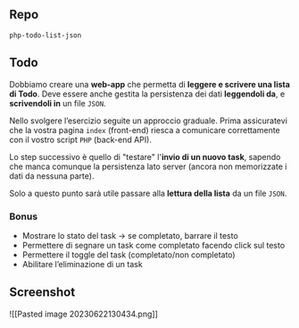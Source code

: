 ## Repo
`php-todo-list-json`

## Todo
Dobbiamo creare una **web-app** che permetta di **leggere e scrivere una lista di Todo**.
Deve essere anche gestita la persistenza dei dati **leggendoli da**, e **scrivendoli in** un file `JSON`.

Nello svolgere l’esercizio seguite un approccio graduale.
Prima assicuratevi che la vostra pagina `index` (front-end) riesca a comunicare correttamente con il vostro script `PHP` (back-end API).

Lo step successivo è quello di "testare" l'**invio di un nuovo task**, sapendo che manca comunque la persistenza lato server (ancora non memorizzate i dati da nessuna parte).

Solo a questo punto sarà utile passare alla **lettura della lista** da un file `JSON`.

### Bonus
- Mostrare lo stato del task → se completato, barrare il testo
- Permettere di segnare un task come completato facendo click sul testo
- Permettere il toggle del task (completato/non completato)
- Abilitare l’eliminazione di un task

## Screenshot
![[Pasted image 20230622130434.png]]